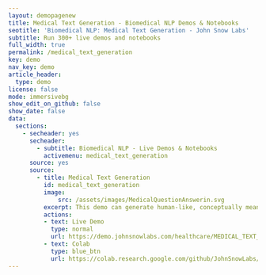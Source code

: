 ```yaml
---
layout: demopagenew
title: Medical Text Generation - Biomedical NLP Demos & Notebooks
seotitle: 'Biomedical NLP: Medical Text Generation - John Snow Labs'
subtitle: Run 300+ live demos and notebooks
full_width: true
permalink: /medical_text_generation
key: demo
nav_key: demo
article_header:
  type: demo
license: false
mode: immersivebg
show_edit_on_github: false
show_date: false
data:
  sections:  
    - secheader: yes
      secheader:
        - subtitle: Biomedical NLP - Live Demos & Notebooks
          activemenu: medical_text_generation
      source: yes
      source:
        - title: Medical Text Generation
          id: medical_text_generation
          image: 
              src: /assets/images/MedicalQuestionAnswerin.svg
          excerpt: This demo can generate human-like, conceptually meaningful biomedical texts.
          actions:
          - text: Live Demo
            type: normal
            url: https://demo.johnsnowlabs.com/healthcare/MEDICAL_TEXT_GENERATION/
          - text: Colab
            type: blue_btn
            url: https://colab.research.google.com/github/JohnSnowLabs/spark-nlp-workshop/blob/master/tutorials/Certification_Trainings/Healthcare/33.1.Medical_Text_Generation.ipynb              
---
```

